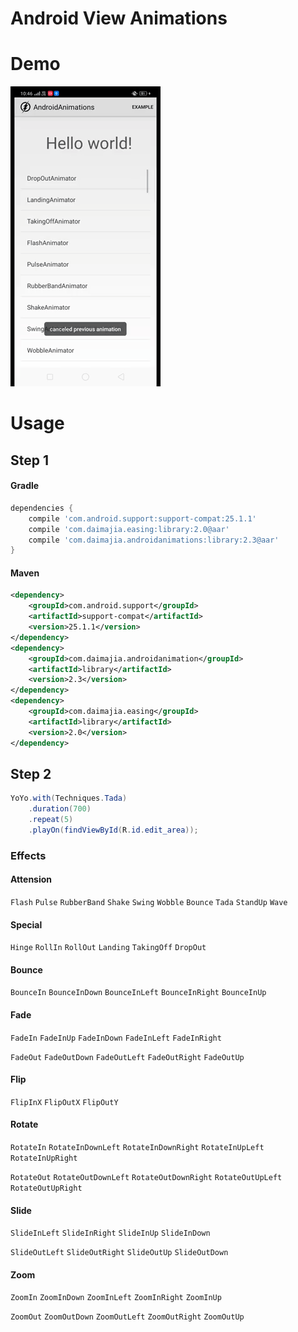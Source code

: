 # Android View Animations

# Demo

![Google Drive](video/androidAssignment.gif)

# Usage

## Step 1

#### Gradle
```groovy
dependencies {
    compile 'com.android.support:support-compat:25.1.1'
    compile 'com.daimajia.easing:library:2.0@aar'
    compile 'com.daimajia.androidanimations:library:2.3@aar'
}
```
#### Maven

```xml
<dependency>
    <groupId>com.android.support</groupId>
    <artifactId>support-compat</artifactId>
    <version>25.1.1</version>
</dependency>
<dependency>
    <groupId>com.daimajia.androidanimation</groupId>
    <artifactId>library</artifactId>
    <version>2.3</version>
</dependency>
<dependency>
    <groupId>com.daimajia.easing</groupId>
    <artifactId>library</artifactId>
    <version>2.0</version>
</dependency>
```

## Step 2

```java
YoYo.with(Techniques.Tada)
    .duration(700)
    .repeat(5)
    .playOn(findViewById(R.id.edit_area));
```

### Effects
#### Attension
`Flash` `Pulse` `RubberBand` `Shake` `Swing` `Wobble` `Bounce` `Tada` `StandUp` `Wave`

#### Special
`Hinge` `RollIn` `RollOut` `Landing` `TakingOff` `DropOut`

#### Bounce
`BounceIn` `BounceInDown` `BounceInLeft` `BounceInRight` `BounceInUp`

#### Fade
`FadeIn` `FadeInUp` `FadeInDown` `FadeInLeft` `FadeInRight`

`FadeOut` `FadeOutDown` `FadeOutLeft` `FadeOutRight` `FadeOutUp`

#### Flip
`FlipInX` `FlipOutX` `FlipOutY`

#### Rotate
`RotateIn` `RotateInDownLeft` `RotateInDownRight` `RotateInUpLeft` `RotateInUpRight`

`RotateOut` `RotateOutDownLeft` `RotateOutDownRight` `RotateOutUpLeft` `RotateOutUpRight`

#### Slide
`SlideInLeft` `SlideInRight` `SlideInUp` `SlideInDown`

`SlideOutLeft` `SlideOutRight` `SlideOutUp` `SlideOutDown`

#### Zoom
`ZoomIn` `ZoomInDown` `ZoomInLeft` `ZoomInRight` `ZoomInUp`

`ZoomOut` `ZoomOutDown` `ZoomOutLeft` `ZoomOutRight` `ZoomOutUp`
